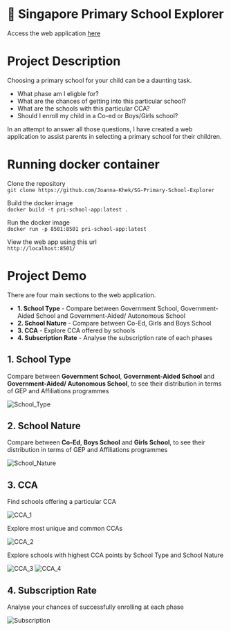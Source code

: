 # :school: Singapore Primary School Explorer
Access the web application [here](https://joanna-khek-sg-primary-school-explorer-about-ihz5yn.streamlit.app/)
# Project Description
Choosing a primary school for your child can be a daunting task.
* What phase am I eligble for?
* What are the chances of getting into this particular school?
* What are the schools with this particular CCA?
* Should I enroll my child in a Co-ed or Boys/Girls school?

In an attempt to answer all those questions, I have created a web application to assist parents in selecting a primary school for their children.

# Running docker container
Clone the repository     
```git clone https://github.com/Joanna-Khek/SG-Primary-School-Explorer```   

Build the docker image    
```docker build -t pri-school-app:latest .```   

Run the docker image    
```docker run -p 8501:8501 pri-school-app:latest```

View the web app using this url    
```http://localhost:8501/```


# Project Demo
There are four main sections to the web application.
* **1. School Type** - Compare between Government School, Government-Aided School and Government-Aided/ Autonomous School
* **2. School Nature** - Compare between Co-Ed, Girls and Boys School
* **3. CCA** - Explore CCA offered by schools
* **4. Subscription Rate** - Analyse the subscription rate of each phases

## 1. School Type

Compare between **Government School**, **Government-Aided School** and **Government-Aided/ Autonomous School**, to see their distribution in terms of GEP and Affiliations programmes

![School_Type](https://github.com/Joanna-Khek/SG-Primary-School-Explorer/assets/53141849/571d7d95-e920-46c7-9920-d683caf9f2e5)


## 2. School Nature

Compare between **Co-Ed**, **Boys School** and **Girls School**, to see their distribution in terms of GEP and Affiliations programmes

![School_Nature](https://github.com/Joanna-Khek/SG-Primary-School-Explorer/assets/53141849/b02061e0-a074-4e0b-b6a8-8097ed471307)


## 3. CCA

Find schools offering a particular CCA

![CCA_1](https://github.com/Joanna-Khek/SG-Primary-School-Explorer/assets/53141849/fb04275b-22a9-42bf-8abc-07689ecbe54e)

Explore most unique and common CCAs

![CCA_2](https://github.com/Joanna-Khek/SG-Primary-School-Explorer/assets/53141849/4fe537fe-46ab-43fa-ab92-8f73356302f2)

Explore schools with highest CCA points by School Type and School Nature

![CCA_3](https://github.com/Joanna-Khek/SG-Primary-School-Explorer/assets/53141849/6ad9f5b9-708a-4e3b-8747-829e4ec77d04)
![CCA_4](https://github.com/Joanna-Khek/SG-Primary-School-Explorer/assets/53141849/eb7e0d56-6ce7-49db-9bd1-14745f66be12)


## 4. Subscription Rate

Analyse your chances of successfully enrolling at each phase

![Subscription](https://github.com/Joanna-Khek/SG-Primary-School-Explorer/assets/53141849/f7e98208-f8dc-413f-942e-b2fda88e9588)


